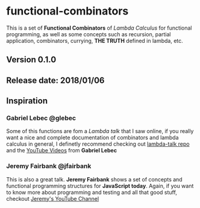 # functional-combinators
This is a set of **Functional Combinators** of *Lambda Calculus* for functional programming, as well as some concepts such as recursion, partial application, combinators, currying, **THE TRUTH** defined in lambda, etc.

## Version 0.1.0

## Release date: 2018/01/06

## Inspiration
### Gabriel Lebec @glebec
Some of this functions are fom a *Lambda talk* that I saw online, if you really want a nice and complete documentation of combinators and lambda calculus in general, I definetly recommend checking out [lambda-talk repo](https://github.com/glebec/lambda-talk) and the [YouTube Videos](https://www.youtube.com/watch?v=3VQ382QG-y4) from **Gabriel Lebec**

### Jeremy Fairbank @jfairbank
This is also a great talk. **Jeremy Fairbank** shows a set of concepts and functional programming structures for **JavaScript today**. Again, if you want to know more about programming and testing and all that good stuff, checkout [Jeremy's YouTube Channel](https://www.youtube.com/channel/UCIF0e4G6TQ7RNqauicoy10g)
